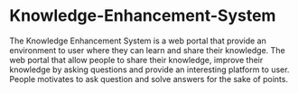 # Knowledge-Enhancement-System
The Knowledge Enhancement System is a web portal that provide an environment to user where they can learn and share their knowledge. The web portal that allow people to share their knowledge, improve their knowledge by asking questions and provide an interesting platform to user. People motivates to ask question and solve answers for the sake of points.
